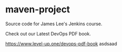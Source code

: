 # maven-project
Source code for James Lee's Jenkins course.

Check out our Latest DevOps PDF book.

https://www.level-up.one/devops-pdf-book
asdsaad

